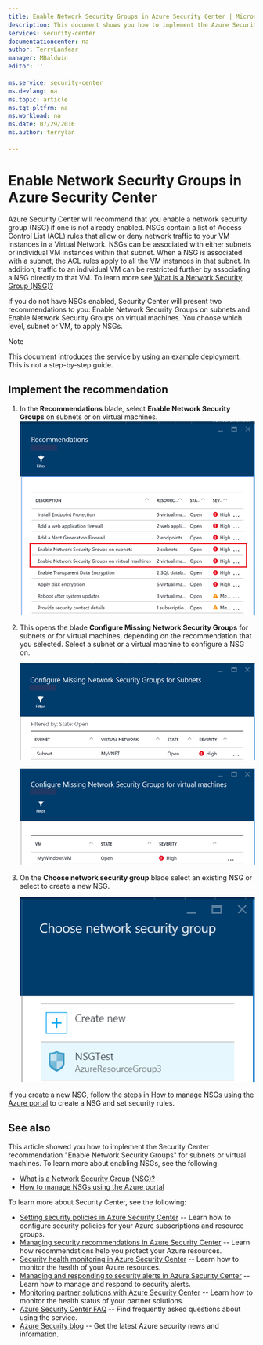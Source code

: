 ```yaml
---
title: Enable Network Security Groups in Azure Security Center | Microsoft Azure
description: This document shows you how to implement the Azure Security Center recommendation **Enable Network Security Groups**.
services: security-center
documentationcenter: na
author: TerryLanfear
manager: MBaldwin
editor: ''

ms.service: security-center
ms.devlang: na
ms.topic: article
ms.tgt_pltfrm: na
ms.workload: na
ms.date: 07/29/2016
ms.author: terrylan

---
```

# Enable Network Security Groups in Azure Security Center
Azure Security Center will recommend that you enable a network security group (NSG) if one is not already enabled. NSGs contain a list of Access Control List (ACL) rules that allow or deny network traffic to your VM instances in a Virtual Network. NSGs can be associated with either subnets or individual VM instances within that subnet. When a NSG is associated with a subnet, the ACL rules apply to all the VM instances in that subnet. In addition, traffic to an individual VM can be restricted further by associating a NSG directly to that VM. To learn more see [What is a Network Security Group (NSG)?](../virtual-network/virtual-networks-nsg.md)

If you do not have NSGs enabled, Security Center will present two recommendations to you: Enable Network Security Groups on subnets and Enable Network Security Groups on virtual machines. You choose which level, subnet or VM, to apply NSGs.

> [!NOTE]
> This document introduces the service by using an example deployment.  This is not a step-by-step guide.
> 
> 

## Implement the recommendation
1. In the **Recommendations** blade, select **Enable Network Security Groups** on subnets or on virtual machines.
   ![Enable Network Security Groups](./media/security-center-enable-nsg/enable-nsg.png)
2. This opens the blade **Configure Missing Network Security Groups** for subnets or for virtual machines, depending on the recommendation that you selected. Select a subnet or a virtual machine to configure a NSG on.
   
   ![Configure NSG for subnet](./media/security-center-enable-nsg/configure-nsg-for-subnet.png)
   
   ![Configure NSG for VM](./media/security-center-enable-nsg/configure-nsg-for-vm.png)
3. On the **Choose network security group** blade select an existing NSG or select to create a new NSG.
   
   ![Choose Network Security Group](./media/security-center-enable-nsg/choose-nsg.png)

If you create a new NSG, follow the steps in [How to manage NSGs using the Azure portal](../virtual-network/virtual-networks-create-nsg-arm-pportal.md) to create a NSG and set security rules.

## See also
This article showed you how to implement the Security Center recommendation "Enable Network Security Groups" for subnets or virtual machines. To learn more about enabling NSGs, see the following:

* [What is a Network Security Group (NSG)?](../virtual-network/virtual-networks-nsg.md)
* [How to manage NSGs using the Azure portal](../virtual-network/virtual-networks-create-nsg-arm-pportal.md)

To learn more about Security Center, see the following:

* [Setting security policies in Azure Security Center](security-center-policies.md) -- Learn how to configure security policies for your Azure subscriptions and resource groups.
* [Managing security recommendations in Azure Security Center](security-center-recommendations.md) -- Learn how recommendations help you protect your Azure resources.
* [Security health monitoring in Azure Security Center](security-center-monitoring.md) -- Learn how to monitor the health of your Azure resources.
* [Managing and responding to security alerts in Azure Security Center](security-center-managing-and-responding-alerts.md) -- Learn how to manage and respond to security alerts.
* [Monitoring partner solutions with Azure Security Center](security-center-partner-solutions.md) -- Learn how to monitor the health status of your partner solutions.
* [Azure Security Center FAQ](security-center-faq.md) -- Find frequently asked questions about using the service.
* [Azure Security blog](http://blogs.msdn.com/b/azuresecurity/) -- Get the latest Azure security news and information.

<!--Image references-->
[1]: ./media/security-center-enable-nsg/enable-nsg.png
[2]:./media/security-center-enable-nsg/configure-nsg-for-subnet.png
[3]: ./media/security-center-enable-nsg/configure-nsg-for-vm.png
[4]: ./media/security-center-enable-nsg/choose-nsg.png
